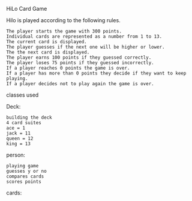 HiLo Card Game

 Hilo is played according to the following rules.

    The player starts the game with 300 points.
    Individual cards are represented as a number from 1 to 13.
    The current card is displayed.
    The player guesses if the next one will be higher or lower.
    The the next card is displayed.
    The player earns 100 points if they guessed correctly.
    The player loses 75 points if they guessed incorrectly.
    If a player reaches 0 points the game is over.
    If a player has more than 0 points they decide if they want to keep playing.
    If a player decides not to play again the game is over.


classes used

 Deck:

    building the deck
    4 card suites
    ace = 1
    jack = 11
    queen = 12
    king = 13

 person:
 
    playing game
    guesses y or no
    compares cards
    scores points

 cards: 
    